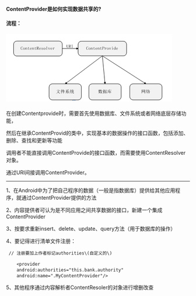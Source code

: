#### **ContentProvider是如何实现数据共享的?**

#### 流程：

#### ![](/assets/Contentprovide.png)

#### 

在创建Contentprovide时，需要首先使用数据库、文件系统或者网络底层存储功能，

然后在继承ContentProvid的类中，实现基本的数据操作的接口函数，包括添加、删除、查找和更新等功能

调用者不能直接调用ContentProvide的接口函数，而需要使用ContentResolver对象。

通过URI间接调用ContentProvider。

---

1、在Android中为了把自己程序的数据（一般是指数据库）提供给其他应用程序，就通过ContentProvider提供的方法

2、内容提供者可认为是不同应用之间共享数据的接口，新建一个集成ContentProvider

3、按要求重新insert、delete、update、query方法（用于数据库的操作）

4、要记得进行清单文件注册：

```
 // 注册要加上作者标记authorities\(自定义的\)
```

```
    <provider
    android:authorities="this.bank.authority"
    android:name=".MyContentProvider"/>
```

5、其他程序通过内容解析者ContentResoler的对象进行增删改查



